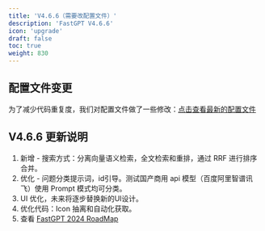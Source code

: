 ```yaml
---
title: 'V4.6.6（需要改配置文件）'
description: 'FastGPT V4.6.6'
icon: 'upgrade'
draft: false
toc: true
weight: 830
---
```


## 配置文件变更

为了减少代码重复度，我们对配置文件做了一些修改：[点击查看最新的配置文件](/docs/development/configuration/)

## V4.6.6 更新说明

1. 新增 - 搜索方式：分离向量语义检索，全文检索和重排，通过 RRF 进行排序合并。
2. 优化 - 问题分类提示词，id引导。测试国产商用 api 模型（百度阿里智谱讯飞）使用 Prompt 模式均可分类。
3. UI 优化，未来将逐步替换新的UI设计。
4. 优化代码：Icon 抽离和自动化获取。
5. 查看 [FastGPT 2024 RoadMap](https://github.com/labring/FastGPT?tab=readme-ov-file#-%E5%9C%A8%E7%BA%BF%E4%BD%BF%E7%94%A8)